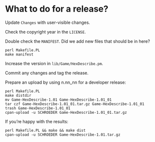 # What to do for a release?

Update `Changes` with user-visible changes.

Check the copyright year in the `LICENSE`.

Double check the `MANIFEST`. Did we add new files that should be in
here?

```
perl Makefile.PL
make manifest
```

Increase the version in `lib/Game/HexDescribe.pm`.

Commit any changes and tag the release.

Prepare an upload by using n.nn_nn for a developer release:

```
perl Makefile.PL
make distdir
mv Game-HexDescribe-1.01 Game-HexDescribe-1.01_01
tar czf Game-HexDescribe-1.01_01.tar.gz Game-HexDescribe-1.01_01
trash Game-HexDescribe-1.01_01
cpan-upload -u SCHROEDER Game-HexDescribe-1.01_01.tar.gz
```

If you’re happy with the results:

```
perl Makefile.PL && make && make dist
cpan-upload -u SCHROEDER Game-HexDescribe-1.01.tar.gz
```
